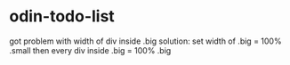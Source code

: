# odin-todo-list
got problem with width of div inside .big
solution:
set width of .big = 100% .small
then every div inside .big = 100% .big
